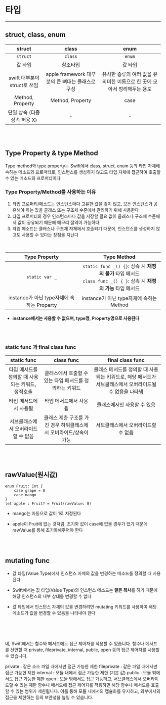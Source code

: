 # 타입
---
## struct, class, enum

struct | class | enum
:---:|:---:|:---:
`struct` | `class` | `enum`
값 타입 | 참조타입 | 값 타입
swift 대부분이 struct로 쓰임 | apple framework 대부분의 큰 뼈대는 클래스로 구성 | 유사한 종류의 여러 값을 유의미한 이름으로 한 곳에 모아서 정리해두는 용도
Method, Property | Method, Property | case
단일 상속 (다중상속 허용 X) | - | -



<br><br>

## Type Property & type Method

Type method와 type property는 Swift에서 class, struct, enum 등의 타입 자체에 속하는 메소드와 프로퍼티로,
인스턴스를 생성하지 않고도 타입 자체에 접근하여 호출할 수 있는 메소드와 프로퍼티이다
<br>
### Type Property/Method를 사용하는 이유
1. 타입 프로퍼티/메소드는 인스턴스마다 고유한 값을 갖지 않고, 모든 인스턴스가 공유해야 하는 값을 클래스 또는 구조체 수준에서 관리하기 위해 사용한다
2. 타입 프로퍼티의 경우 인스턴스마다 값을 저장할 필요 없이 클래스나 구조체 수준에서 값이 공유되기 때문에 메모리 절약이 가능하다
3. 타입 메소드는 클래스나 구조체 자체에서 호출되기 때문에, 인스턴스를 생성하지 않고도 사용할 수 있다는 장점을 지닌다

<br>

Type Property | Type Method
:--: | :--:
`static var _` | `static func _() {}`: 상속 시 **재정의 불가** 타입 메서드 <br> `class func _() { }`: 상속 시 **재정의 가능** 타입 메서드
instance가 아닌 type자체에 속하는 Property |instance가 아닌 type자체에 속하는 Method

* **instance에서는 사용할 수 없으며, type명, Property명으로 사용된다**

<br><br>
### static func 과 final class func

static func | class func | final class func
:--: | :--: | :--:
 타입 메서드를 정의할 때 사용되는 키워드, <br>정적호출 | 클래스에서 호출할 수 있는 타입 메서드를 정의하는 키워드 | 클래스 메서드를 정의할 때 사용되는 키워드로, 해당 메서드가 서브클래스에서 오버라이드될 수 없음을 나타냄
타입 메서드에서 사용됨 | 타입 메서드에서 사용됨 | 클래스에서만 사용할 수 있음
서브클래스에서 오버라이드할 수 없음 | 클래스 계층 구조를 가진 경우 하위클래스에서 오버라이드/상속이 가능 | 서브클래스에서 오버라이드할 수 없음


<br><br>

## rawValue(원시값)

```
enum Fruit: Int {
	case grape = 0
	case mango 
}
let apple : Fruit? = Fruit(rawValue: 0)
```
* mango는 자동으로 값이 1로 지정된다

* apple이 Fruit에 없는 것처럼, 초기화 값이 case에 없을 경우가 있기 때문에 rawValue를 통해 초기화해주어야 한다


<br><br>

## mutating func
* 값 타입(Value Type)에서 인스턴스 자체의 값을 변경하는 메소드를 정의할 때 사용된다

* Swift에서는 값 타입(Value Type)의 인스턴스 메소드는 **얕은 복사**를 하기 때문에 해당 인스턴스의 내부 상태를 변경할 수 없다

* 값 타입에서 인스턴스 자체의 값을 변경하려면 mutating 키워드를 사용하여 해당 메소드가 값을 변경할 수 있음을 나타내야 한다

<br><br><br>


네, Swift에서는 함수와 메서드에도 접근 제어자를 적용할 수 있습니다. 함수나 메서드를 선언할 때 private, fileprivate, internal, public, open 등의 접근 제어자를 사용할 수 있습니다.

private : 같은 소스 파일 내에서만 접근 가능한 제한
fileprivate : 같은 파일 내에서만 접근 가능한 제한
internal : 모듈 내에서 접근 가능한 제한 (기본 값)
public : 모듈 밖에서도 접근 가능한 제한
open : 모듈 밖에서도 접근 가능하고, 서브클래스에서 오버라이드할 수 있는 제한
함수나 메서드에 접근 제어자를 적용하면 해당 함수나 메서드를 호출할 수 있는 범위가 제한됩니다. 이를 통해 모듈 내에서의 캡슐화를 유지하고, 외부에서의 접근을 제한하는 등의 보안성을 높일 수 있습니다.
